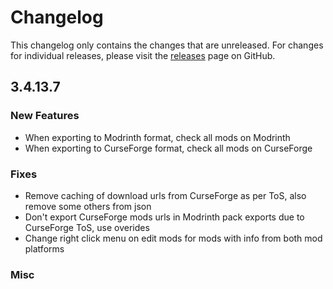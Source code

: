 # Changelog

This changelog only contains the changes that are unreleased. For changes for individual releases, please visit the
[releases](https://github.com/ATLauncher/ATLauncher/releases) page on GitHub.

## 3.4.13.7

### New Features
- When exporting to Modrinth format, check all mods on Modrinth
- When exporting to CurseForge format, check all mods on CurseForge

### Fixes
- Remove caching of download urls from CurseForge as per ToS, also remove some others from json
- Don't export CurseForge mods urls in Modrinth pack exports due to CurseForge ToS, use overides
- Change right click menu on edit mods for mods with info from both mod platforms

### Misc
